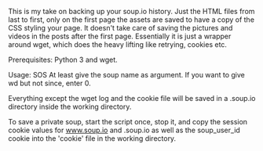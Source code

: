 This is my take on backing up your soup.io history. Just the HTML files from last to first, only on the first page the assets are saved to have a copy of the CSS styling your page. It doesn't take care of saving the pictures and videos in the posts after the first page. Essentially it is just a wrapper around wget, which does the heavy lifting like retrying, cookies etc.

Prerequisites: Python 3 and wget.

Usage: SOS <soup name> <since> <working directory>
  At least give the soup name as argument.
  If you want to give wd but not since, enter 0.

Everything except the wget log and the cookie file will be saved in a <your>.soup.io directory inside the working directory.

To save a private soup, start the script once, stop it, and copy the session cookie values for www.soup.io and <your>.soup.io as well as the soup_user_id cookie into the 'cookie' file in the working directory.